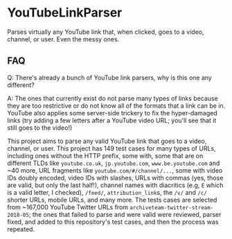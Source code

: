 # YouTubeLinkParser
Parses virtually any YouTube link that, when clicked, goes to a video, channel, or user. Even the messy ones.

## FAQ

Q: There's already a bunch of YouTube link parsers, why is this one any different?

A: The ones that currently exist do not parse many types of links because they are too restrictive or do not know all of the formats that a link can be in. YouTube also applies some server-side trickery to fix the hyper-damaged links (try adding a few letters after a YouTube video URL; you'll see that it still goes to the video!)

This project aims to parse any valid YouTube link that goes to a video, channel, or user. This project has 149 test cases for many types of URLs, including ones without the HTTP prefix, some with, some that are on different TLDs like `youtube.co.uk`, `jp.youtube.com`, `www.be.youtube.com` and ~40 more, URL fragments like `youtube.com/#/channel/...`, some with video IDs doubly encoded, video IDs with slashes, URLs with commas (yes, those are valid, but only the last half!), channel names with diacritics (e.g, `É` which is a valid letter, I checked), `/feed/`, `attribution_link`s, the `/v/` and `/c/` shorter URLs, mobile URLs, and many more. The tests cases are selected from ~167,000 YouTube Twitter URLs from `archiveteam-twitter-stream-2018-05`; the ones that failed to parse and were valid were reviewed, parser fixed, and added to this repository's test cases, and then the process was repeated.
